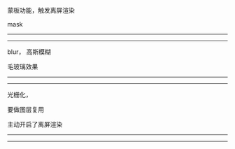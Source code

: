蒙板功能，触发离屏渲染


mask



<hr>

<hr>


blur，          高斯模糊




毛玻璃效果






<hr>

<hr>



光栅化，


要做图层复用



主动开启了离屏渲染




<hr>

<hr>


